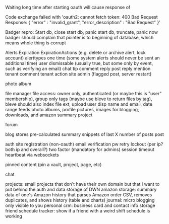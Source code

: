 Waiting long time after starting oauth will cause response of

Code exchange failed with 'oauth2: cannot fetch token: 400 Bad Request
Response: {
  "error" : "invalid_grant",
  "error_description" : "Bad Request"
}'


Badger repro:
Start db, close
start db, panic
start db, truncate, panic
now badger should complain that pointer is to beginning of database, which means whole thing is corrupt


Alerts
  Expiration
  ExpirationActions (e.g. delete or archive alert, lock account)
alerttypes
  one time (some system alerts should never be sent an additional time)
  user dismissable (usually true, but some only by event, such as verifying an email)
  chat
  tip
  comment reply
  post reply
  mention
  tenant comment
  tenant action
  site admin (flagged post, server restart)
  
photo album

file manager
  file access: owner only, authenticated (or maybe this is "user" membership), group only
  tags (maybe use bleve to return files by tag), bleve should also index file ext, upload user disp name and email, date range
  feeds photo albums, profile pictures, images for blogging, downloads, and amazon summary project

forum

blog
  stores pre-calculated summary snippets of last X number of posts
post

auth
  site registration (non-oauth)
  email verification
  pw retry lockout (per ip? both ip and overall?)
  two factor (mandatory for admins)
  session timeout
  heartbeat via websockets

pinned content (pin a vault, project, page, etc)

chat

projects: small projects that don't have their own domain but that I want to put behind the auth and data storage of DWN
  amazon storage: summary data of one's Amazon history that parses Amazon order CSV, removes duplicates, and shows history (table and charts)
  journal: micro blogging only visible to you
  personal crm: business card and contact info storage
  friend schedule tracker: show if a friend with a weird shift schedule is working
  